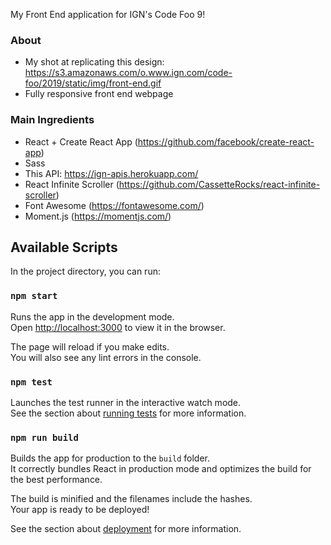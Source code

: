 My Front End application for IGN's Code Foo 9!

### About
- My shot at replicating this design: https://s3.amazonaws.com/o.www.ign.com/code-foo/2019/static/img/front-end.gif 
- Fully responsive front end webpage

### Main Ingredients
- React + Create React App (https://github.com/facebook/create-react-app)
- Sass
- This API: https://ign-apis.herokuapp.com/
- React Infinite Scroller (https://github.com/CassetteRocks/react-infinite-scroller)
- Font Awesome (https://fontawesome.com/)
- Moment.js (https://momentjs.com/)


## Available Scripts

In the project directory, you can run:

### `npm start`

Runs the app in the development mode.<br>
Open [http://localhost:3000](http://localhost:3000) to view it in the browser.

The page will reload if you make edits.<br>
You will also see any lint errors in the console.

### `npm test`

Launches the test runner in the interactive watch mode.<br>
See the section about [running tests](https://facebook.github.io/create-react-app/docs/running-tests) for more information.

### `npm run build`

Builds the app for production to the `build` folder.<br>
It correctly bundles React in production mode and optimizes the build for the best performance.

The build is minified and the filenames include the hashes.<br>
Your app is ready to be deployed!

See the section about [deployment](https://facebook.github.io/create-react-app/docs/deployment) for more information.

